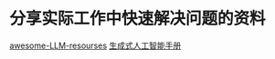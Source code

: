 # 分享实际工作中快速解决问题的资料

[awesome-LLM-resourses](https://github.com/WangRongsheng/awesome-LLM-resourses?tab=readme-ov-file)
[生成式人工智能手册](https://genai-handbook.github.io/)